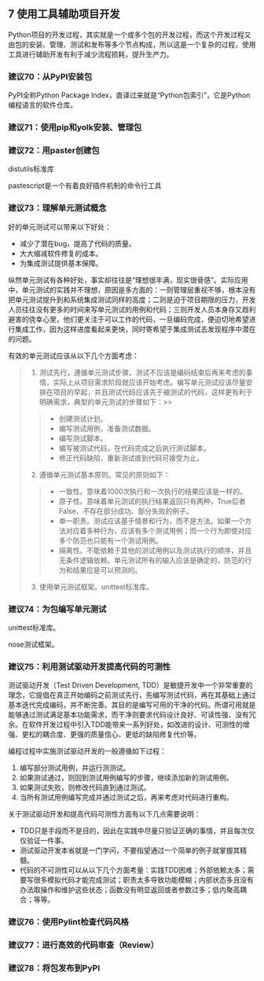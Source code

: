 ## 7 使用工具辅助项目开发

Python项目的开发过程，其实就是一个或多个包的开发过程，而这个开发过程又由包的安装、管理、测试和发布等多个节点构成，所以这是一个复杂的过程，使用工具进行辅助开发有利于减少流程损耗，提升生产力。

### 建议70：从PyPI安装包

PyPI全称Python Package Index，直译过来就是“Python包索引”，它是Python编程语言的软件仓库。

### 建议71：使用pip和yolk安装、管理包

### 建议72：用paster创建包

distutils标准库

pastescript是一个有着良好插件机制的命令行工具

### 建议73：理解单元测试概念

好的单元测试可以带来以下好处：
* 减少了潜在bug，提高了代码的质量。
* 大大缩减软件修复的成本。
* 为集成测试提供基本保障。

纵然单元测试有各种好处，事实却往往是“理想很丰满，现实很骨感”。实际应用中，单元测试的实践并不理想，原因是多方面的：一则管理层重视不够，根本没有把单元测试提升到和系统集成测试同样的高度；二则是迫于项目期限的压力，开发人员往往没有更多的时间来写单元测试的用例和代码；三则开发人员本身存又趋利避害的侥幸心里，他们更关注于可以工作的代码，一旦编码完成，便迫切地希望进行集成工作，因为这样进度看起来更快，同时寄希望于集成测试去发现程序中潜在的问题。

有效的单元测试应该从以下几个方面考虑：

> 1. 测试先行，遵循单元测试步骤。测试不应该是编码结束后再来考虑的事情，实际上从项目需求阶段就应该开始考虑。编写单元测试应该尽量安排在项目的早起，并且测试代码应该先于被测试的代码，这样更有利于明确需求，典型的单元测试的步骤如下：>>
>> * 创建测试计划。
>> * 编写测试用例，准备测试数据。
>> * 编写测试脚本。
>> * 编写被测试代码，在代码完成之后执行测试脚本。
>> * 修正代码缺陷，重新测试直到代码可接受为止。
> 2. 遵循单元测试基本原则。常见的原则如下：
>>
>> * 一致性。意味着1000次执行和一次执行的结果应该是一样的。
>> * 原子性。意味着单元测试的执行结果返回只有两种，True后者False，不存在部分成功、部分失败的例子。
>> * 单一职责。测试应该基于情景和行为，而不是方法。如果一个方法对应着多种行为，应该有多个测试用例；而一个行为即使对应多个防范也只能有一个测试用例。
>> * 隔离性。不能依赖于其他的测试用例以及测试执行的顺序，并且无条件逻辑依赖。单元测试所有的输入应该是确定的，防范的行为和结果应是可以预测的。
> 3. 使用单元测试框架。unittest标准库。

### 建议74：为包编写单元测试

unittest标准库。

nose测试框架。

### 建议75：利用测试驱动开发提高代码的可测性

测试驱动开发（Test Driven Development, TDD）是敏捷开发中一个非常重要的理念，它提倡在真正开始编码之前测试先行，先编写测试代码，再在其基础上通过基本迭代完成编码，并不断完善。其目的是编写可用的干净的代码。所谓可用就是能够通过测试满足基本功能需求，而干净则要求代码设计良好、可读性强、没有冗余。在软件开发过程中引入TDD能带来一系列好处，如改进的设计、可测性的增强、更松的耦合度、更强的质量信心、更低的缺陷修复代价等。

编程过程中实施测试驱动开发的一般遵循如下过程：

1. 编写部分测试用例，并运行测测试。
2. 如果测试通过，则回到测试用例编写的步骤，继续添加新的测试用例。
3. 如果测试失败，则修改代码直到通过测试。
4. 当所有测试用例编写完成并通过测试之后，再来考虑对代码进行重构。

关于测试驱动开发和提高代码可测性方面有以下几点需要说明：

* TDD只是手段而不是目的，因此在实践中尽量只验证正确的事情，并且每次仅仅验证一件事。
* 测试驱动开发本省就是一门学问，不要指望通过一个简单的例子就掌握其精髓。
* 代码的不可测性可以从以下几个方面考量：实践TDD困难；外部依赖太多；需要写很多模拟代码才能完成测试；职责太多导致功能模糊；内部状态多且没有办法取操作和维护这些状态；函数没有明显返回或者参数过多；低内聚高耦合；等等。

### 建议76：使用Pylint检查代码风格

### 建议77：进行高效的代码审查（Review）

### 建议78：将包发布到PyPI
